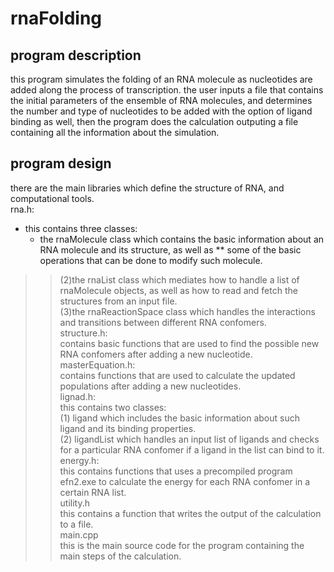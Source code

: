 # rnaFolding

## program description
this program simulates the folding of an RNA molecule as nucleotides are added along the process of transcription. 
the user inputs a file that contains the initial parameters of the ensemble of RNA molecules, and determines the 
number and type of nucleotides to be added with the option of ligand binding as well, then the program does the calculation
outputing a file containing all the information about the simulation. 

## program design
there are the main libraries which define the structure of RNA, and computational tools. <br/>
rna.h: <br/>
* this contains three classes: <br/>
  * the rnaMolecule class which contains the basic information about an RNA molecule and its structure, as well as 
** some of the basic operations that can be done to modify such molecule. <br/>
>>(2)the rnaList class which mediates how to handle a list of rnaMolecule objects, as well as how to read and fetch 
>>the structures from an input file. <br/>
>>(3)the rnaReactionSpace class which handles the interactions and transitions between different RNA confomers. <br/>
structure.h: <br/>
>contains basic functions that are used to find the possible new RNA confomers after adding a new nucleotide. <br/>
masterEquation.h: <br/>
>contains functions that are used to calculate the updated populations after adding a new nucleotides. <br/>
lignad.h: <br/>
>this contains two classes: <br/>
>>(1) ligand which includes the basic information about such ligand and its binding properties. <br/>
>>(2) ligandList which handles an input list of ligands and checks for a particular RNA confomer 
>>if a ligand in the list can bind to it. <br/>
energy.h: <br/>
>this contains functions that uses a precompiled program efn2.exe to calculate the energy for each 
>RNA confomer in a certain RNA list. <br/>
utility.h <br/>
>this contains a function that writes the output of the calculation to a file. <br/>
main.cpp <br/>
>this is the main source code for the program containing the main steps of the calculation. 
